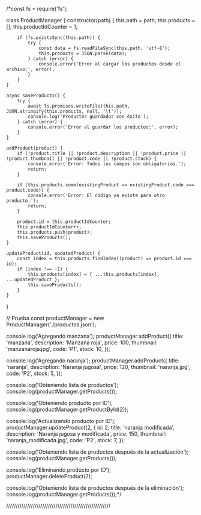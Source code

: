 /*const fs = require('fs');




class ProductManager {
    constructor(path) {
        this.path = path;
        this.products = [];
        this.productIdCounter = 1;

        if (fs.existsSync(this.path)) {
            try {
                const data = fs.readFileSync(this.path, 'utf-8');
                this.products = JSON.parse(data);
            } catch (error) {
                console.error('Error al cargar los productos desde el archivo:', error);
            }
        }
    }

    async saveProducts() {
        try {
            await fs.promises.writeFile(this.path, JSON.stringify(this.products, null, '\t'));
            console.log('Productos guardados con éxito');
        } catch (error) {
            console.error('Error al guardar los productos:', error);
        }
    }

    addProduct(product) {
        if (!product.title || !product.description || !product.price || !product.thumbnail || !product.code || !product.stock) {
            console.error('Error: Todos los campos son obligatorios.');
            return;
        }

        if (this.products.some(existingProduct => existingProduct.code === product.code)) {
            console.error('Error: El código ya existe para otro producto.');
            return;
        }

        product.id = this.productIdCounter;
        this.productIdCounter++;
        this.products.push(product);
        this.saveProducts();
    }

    updateProduct(id, updatedProduct) {
        const index = this.products.findIndex((product) => product.id === id);
        if (index !== -1) {
            this.products[index] = { ...this.products[index], ...updatedProduct };
            this.saveProducts();
        }
    }
}

// Prueba
const productManager = new ProductManager('./productos.json');

console.log('Agregando manzana');
productManager.addProduct({
    title: 'manzana',
    description: 'Manzana roja',
    price: 100,
    thumbnail: 'manzanaroja.jpg',
    code: 'P1',
    stock: 10,
});

console.log('Agregando naranja');
productManager.addProduct({
    title: 'naranja',
    description: 'Naranja jugosa',
    price: 120,
    thumbnail: 'naranja.jpg',
    code: 'P2',
    stock: 5,
});

console.log('Obteniendo lista de productos');
console.log(productManager.getProducts());

console.log('Obteniendo producto por ID');
console.log(productManager.getProductById(2));

console.log('Actualizando producto por ID');
productManager.updateProduct(2, {
    id: 2,
    title: 'naranja modificada',
    description: 'Naranja jugosa y modificada',
    price: 150,
    thumbnail: 'naranja_modificada.jpg',
    code: 'P2',
    stock: 7,
});

console.log('Obteniendo lista de productos después de la actualización');
console.log(productManager.getProducts());

console.log('Eliminando producto por ID');
productManager.deleteProduct(2);

console.log('Obteniendo lista de productos después de la eliminación');
console.log(productManager.getProducts());*/

///////////////////////////////////////////////////////

